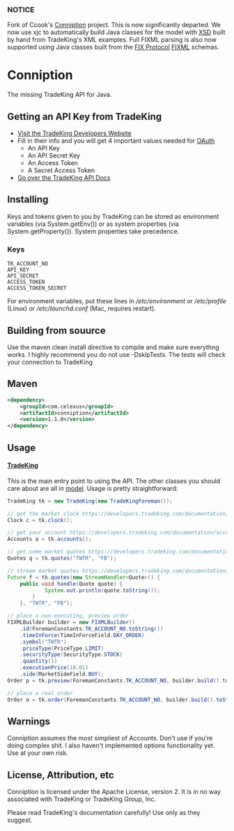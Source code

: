 ### NOTICE
Fork of Ccook's [Conniption](https://github.com/Ccook/conniption) project. This is now significantly departed. We now use xjc to automatically build Java classes for the model with [XSD](https://github.com/Ccook/conniption/blob/master/conniption-model/src/main/xsd/) built by hand from TradeKing's XML examples. Full FIXML parsing is also now supported using Java classes built from the [FIX Protocol](www.fixprotocol.org/) [FIXML](https://github.com/xgp/fixml) schemas.

Conniption
==========

The missing TradeKing API for Java.

## Getting an API Key from TradeKing

* [Visit the TradeKing Developers Website](https://developers.tradeking.com/applications/)  
* Fill in their info and you will get 4 important values needed for [OAuth](http://oauth.net/)
    * An API Key
    * An API Secret Key
    * An Access Token
    * A Secret Access Token
* [Go over the TradeKing API Docs](https://developers.tradeking.com/documentation/getting-started) 

## Installing

Keys and tokens given to you by TradeKing can be stored as environment variables (via System.getEnv()) or as system properties (via System.getProperty()). System properties take precedence.

### Keys

    TK_ACCOUNT_NO
    API_KEY
    API_SECRET
    ACCESS_TOKEN
    ACCESS_TOKEN_SECRET

For environment variables, put these lines in */etc/environment* or */etc/profile* (Linux) or */etc/launchd.conf* (Mac, requires restart).

## Building from souurce

Use the maven clean install directive to compile and make sure everythng works. I highly recommend you do not use -DskipTests. The tests will check your connection to TradeKing

## Maven 

```xml
<dependency>
    <groupId>com.celexus</groupId>
    <artifactId>conniption</artifactId>
    <version>1.1.0</version>
</dependency>
```

## Usage

#### [TradeKing](https://github.com/Ccook/conniption/blob/master/src/main/java/com/celexus/conniption/api/TradeKing.java)

This is the main entry point to using the API. The other classes you should care about are all in [model](https://github.com/Ccook/conniption/blob/master/src/main/java/com/celexus/conniption/model). Usage is pretty straightforward:

```java
TradeKing tk = new TradeKing(new TradeKingForeman());

// get the market clock https://developers.tradeking.com/documentation/market-clock-get
Clock c = tk.clock();

// get your account https://developers.tradeking.com/documentation/accounts-get
Accounts a = tk.accounts();

// get some market quotes https://developers.tradeking.com/documentation/market-ext-quotes-get-post
Quotes q = tk.quotes("TWTR", "FB");

// stream market quotes https://developers.tradeking.com/documentation/streaming-market-quotes-get-post
Future f = tk.quotes(new StreamHandler<Quote>() {
    public void handle(Quote quote) {
            System.out.println(quote.toString());
        }
    }, "TWTR", "FB");

// place a non-executing, preview order
FIXMLBuilder builder = new FIXMLBuilder()
    .id(ForemanConstants.TK_ACCOUNT_NO.toString())
    .timeInForce(TimeInForceField.DAY_ORDER)
    .symbol("TWTR")
    .priceType(PriceType.LIMIT)
    .securityType(SecurityType.STOCK)
    .quantity(1)
    .executionPrice(18.01)
    .side(MarketSideField.BUY);
Order p = tk.preview(ForemanConstants.TK_ACCOUNT_NO, builder.build().toString());

// place a real order
Order o = tk.order(ForemanConstants.TK_ACCOUNT_NO, builder.build().toString());
```
## Warnings

Conniption assumes the most simpliest of Accounts. Don't use if you're doing complex shit. I also haven't implemented options functionality yet. Use at your own risk.

## License, Attribution, etc

Conniption is licensed under the Apache License, version 2. It is in no way associated with TradeKing or TradeKing Group, Inc.

Please read TradeKing's documentation carefully! Use only as they suggest.
